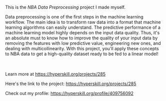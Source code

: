 This is the *NBA Data Preprocessing* project I made myself.


<p>Data preprocessing is one of the first steps in the machine learning workflow. The main idea is to transform raw data into a format that machine learning algorithms can easily understand. The predictive performance of a machine learning model highly depends on the input data quality. Thus, it's an absolute must to know how to improve the quality of your input data by removing the features with low predictive value, engineering new ones, and dealing with multicollinearity. With this project, you'll apply these concepts to NBA data to get a high-quality dataset ready to be fed to a linear model!</p><br/><br/>Learn more at <a href="https://hyperskill.org/projects/285?utm_source=ide&utm_medium=ide&utm_campaign=ide&utm_content=project-card">https://hyperskill.org/projects/285</a>

Here's the link to the project: https://hyperskill.org/projects/285

Check out my profile: https://hyperskill.org/profile/409756092
